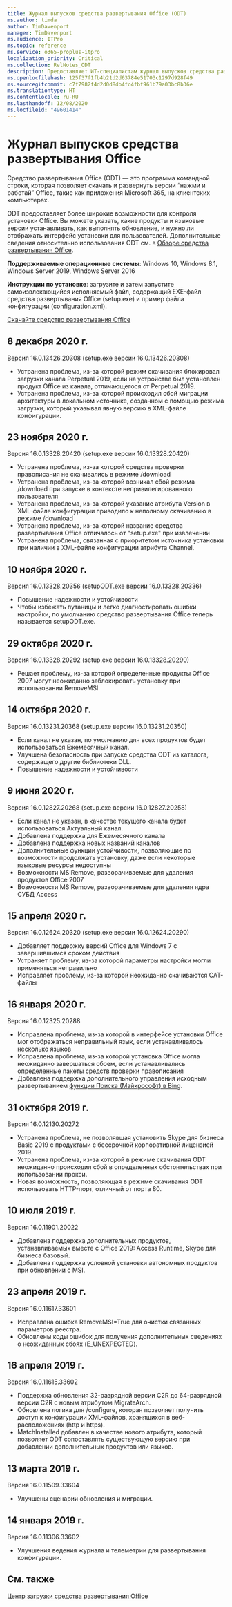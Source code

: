 ```yaml
---
title: Журнал выпусков средства развертывания Office (ODT)
ms.author: timda
author: TimDavenport
manager: TimDavenport
ms.audience: ITPro
ms.topic: reference
ms.service: o365-proplus-itpro
localization_priority: Critical
ms.collection: RelNotes_ODT
description: Предоставляет ИТ-специалистам журнал выпусков средства развертывания Office (ODT)
ms.openlocfilehash: 125f37f1fb4b21d2d63784e51703c1297d928f49
ms.sourcegitcommit: c7f7982f4d2d0d8db4fc4fbf961b79a03bc8b36e
ms.translationtype: HT
ms.contentlocale: ru-RU
ms.lasthandoff: 12/08/2020
ms.locfileid: "49601414"
---
```

# <a name="release-history-for-office-deployment-tool"></a>Журнал выпусков средства развертывания Office

Средство развертывания Office (ODT) — это программа командной строки, которая позволяет скачать и развернуть версии “нажми и работай” Office, такие как приложения Microsoft 365, на клиентских компьютерах. 


ODT предоставляет более широкие возможности для контроля установки Office. Вы можете указать, какие продукты и языковые версии устанавливать, как выполнять обновление, и нужно ли отображать интерфейс установки для пользователей. Дополнительные сведения относительно использования ODT см. в [Обзоре средства развертывания Office](https://docs.microsoft.com/deployoffice/overview-of-the-office-2016-deployment-tool).

 **Поддерживаемые операционные системы**: Windows 10, Windows 8.1, Windows Server 2019, Windows Server 2016 
 
 **Инструкции по установке**: загрузите и затем запустите самоизвлекающийся исполняемый файл, содержащий EXE-файл средства развертывания Office (setup.exe) и пример файла конфигурации (configuration.xml). 

[Скачайте средство развертывания Office](https://www.microsoft.com/en-us/download/confirmation.aspx?id=49117)

## <a name="december-8-2020"></a>8 декабря 2020 г.
Версия 16.0.13426.20308 (setup.exe версии 16.0.13426.20308)
- Устранена проблема, из-за которой режим скачивания блокировал загрузки канала Perpetual 2019, если на устройстве был установлен продукт Office из канала, отличающегося от Perpetual 2019.
- Устранена проблема, из-за которой происходил сбой миграции архитектуры в локальном источнике, созданном с помощью режима загрузки, который указывал явную версию в XML-файле конфигурации.


## <a name="november-23-2020"></a>23 ноября 2020 г.
Версия 16.0.13328.20420 (setup.exe версии 16.0.13328.20420)
- Устранена проблема, из-за которой средства проверки правописания не скачивались в режиме /download
- Устранена проблема, из-за которой возникал сбой режима /download при запуске в контексте непривилегированного пользователя
- Устранена проблема, из-за которой указание атрибута Version в XML-файле конфигурации приводило к неполному скачиванию в режиме /download
- Устранена проблема, из-за которой название средства развертывания Office отличалось от "setup.exe" при извлечении
- Устранена проблема, связанная с приоритетом источника установки при наличии в XML-файле конфигурации атрибута Channel.

## <a name="november-10-2020"></a>10 ноября 2020 г.
Версия 16.0.13328.20356 (setupODT.exe версии 16.0.13328.20336)
- Повышение надежности и устойчивости
- Чтобы избежать путаницы и легко диагностировать ошибки настройки, по умолчанию средство развертывания Office теперь называется setupODT.exe.

## <a name="october-29-2020"></a>29 октября 2020 г.
Версия 16.0.13328.20292 (setup.exe версии 16.0.13328.20290)
- Решает проблему, из-за которой определенные продукты Office 2007 могут неожиданно заблокировать установку при использовании RemoveMSI

## <a name="october-14-2020"></a>14 октября 2020 г.
Версия 16.0.13231.20368 (setup.exe версии 16.0.13231.20350)
- Если канал не указан, по умолчанию для всех продуктов будет использоваться Ежемесячный канал.
- Улучшена безопасность при запуске средства ODT из каталога, содержащего другие библиотеки DLL.
- Повышение надежности и устойчивости

## <a name="june-9-2020"></a>9 июня 2020 г.

Версия 16.0.12827.20268 (setup.exe версии 16.0.12827.20258)
- Если канал не указан, в качестве текущего канала будет использоваться Актуальный канал.
- Добавлена поддержка для Ежемесячного канала
- Добавлена поддержка новых названий каналов
- Дополнительные функции устойчивости, позволяющие по возможности продолжать установку, даже если некоторые языковые ресурсы недоступны
- Возможности MSIRemove, разворачиваемые для удаления продуктов Office 2007
- Возможности MSIRemove, разворачиваемые для удаления ядра СУБД Access 

## <a name="april-15-2020"></a>15 апреля 2020 г.

Версия 16.0.12624.20320 (setup.exe версии 16.0.12624.20290)
- Добавляет поддержку версий Office для Windows 7 с завершившимся сроком действия
- Устраняет проблему, из-за которой параметры настройки могли применяться неправильно
- Исправляет проблему, из-за которой неожиданно скачиваются CAT-файлы

## <a name="january-16-2020"></a>16 января 2020 г.

Версия 16.0.12325.20288
- Исправлена проблема, из-за которой в интерфейсе установки Office мог отображаться неправильный язык, если устанавливалось несколько языков
- Исправлена проблема, из-за которой установка Office могла неожиданно завершаться сбоем, если устанавливались определенные пакеты средств проверки правописания
- Добавлена поддержка дополнительного управления исходным развертыванием [функции Поиска (Майкрософт) в Bing](https://go.microsoft.com/fwlink/p/?linkid=2109345).


## <a name="october-31-2019"></a>31 октября 2019 г.

Версия 16.0.12130.20272
- Устранена проблема, не позволявшая установить Skype для бизнеса Basic 2019 с продуктами с бессрочной корпоративной лицензией 2019.
- Устранена проблема, из-за которой в режиме скачивания ODT неожиданно происходил сбой в определенных обстоятельствах при использовании прокси.
- Новая возможность, позволяющая в режиме скачивания ODT использовать HTTP-порт, отличный от порта 80.


## <a name="july-10-2019"></a>10 июля 2019 г.

Версия 16.0.11901.20022
- Добавлена поддержка дополнительных продуктов, устанавливаемых вместе с Office 2019: Access Runtime, Skype для бизнеса базовый.
- Добавлена поддержка условной установки автономных продуктов при обновлении с MSI.

## <a name="april-23-2019"></a>23 апреля 2019 г.

Версия 16.0.11617.33601
- Исправлена ошибка RemoveMSI=True для очистки связанных параметров реестра.
- Обновлены коды ошибок для получения дополнительных сведениях о неожиданных сбоях (E_UNEXPECTED).

## <a name="april-16-2019"></a>16 апреля 2019 г.

Версия 16.0.11615.33602
- Поддержка обновления 32-разрядной версии C2R до 64-разрядной версии C2R с новым атрибутом MigrateArch.
- Обновлена логика для /configure, которая позволяет получить доступ к конфигурации XML-файлов, хранящихся в веб-расположениях (http и https).
- MatchInstalled добавлен в качестве нового атрибута, который позволяет ODT сопоставлять существующую версию при добавлении дополнительных продуктов или языков.

## <a name="march-13-2019"></a>13 марта 2019 г.

Версия 16.0.11509.33604
- Улучшены сценарии обновления и миграции.

## <a name="january-14-2019"></a>14 января 2019 г.

Версия 16.0.11306.33602
- Улучшения ведения журнала и телеметрии для развертывания конфигурации.


## <a name="related-links"></a>См. также

[Центр загрузки средства развертывания Office](https://www.microsoft.com/en-us/download/details.aspx?id=49117)